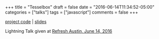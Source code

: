 +++
title = "Tesselbox"
draft = false
date = "2016-06-14T11:34:52-05:00"
categories = ["talks"]
tags = ["javascript"]
comments = false
+++

[project code](https://github.com/chrisbodhi/tesselbox) | [slides](https://github.com/chrisbodhi/presentations/tree/master/tessel2)

Lightning Talk given at [Refresh Austin, June 14, 2016](https://www.meetup.com/Austin-Web-Design/events/229307835/)

